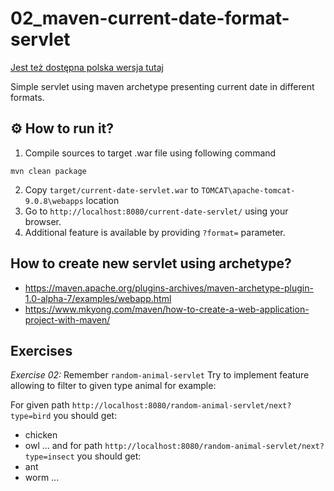# 02_maven-current-date-format-servlet

[Jest też dostępna polska wersja tutaj](README.pl.md)

Simple servlet using maven archetype presenting current date in different formats.

## :gear: How to run it?

1. Compile sources to target .war file using following command
```
mvn clean package
```
2. Copy `target/current-date-servlet.war` to `TOMCAT\apache-tomcat-9.0.8\webapps` location
3. Go to `http://localhost:8080/current-date-servlet/` using your browser.
4. Additional feature is available by providing `?format=` parameter.


## How to create new servlet using archetype?

- https://maven.apache.org/plugins-archives/maven-archetype-plugin-1.0-alpha-7/examples/webapp.html
- https://www.mkyong.com/maven/how-to-create-a-web-application-project-with-maven/

## Exercises

*Exercise 02:*
Remember `random-animal-servlet` Try to implement feature allowing to filter to given type animal for example:

For given path `http://localhost:8080/random-animal-servlet/next?type=bird` you should get:
- chicken
- owl
...
and for path `http://localhost:8080/random-animal-servlet/next?type=insect` you should get:
- ant
- worm
...